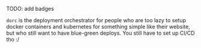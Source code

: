 TODO: add badges

`dorc` is the deployment orchestrator for people who are too lazy to setup docker containers and kubernetes for 
something simple like their website, but who still want to have blue-green deploys. You still have to set up CI/CD tho :/